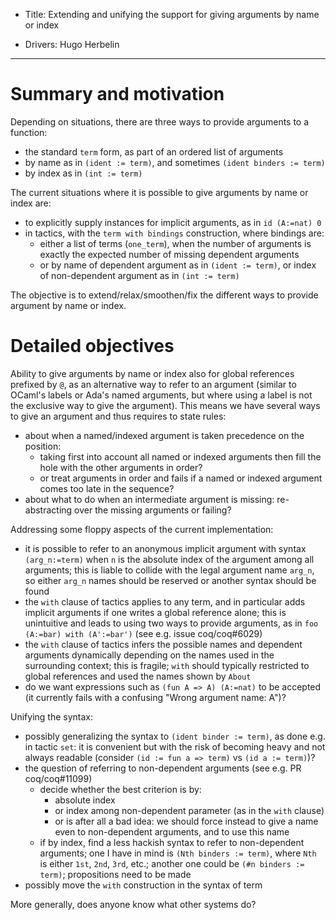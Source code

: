 - Title: Extending and unifying the support for giving arguments by name or index

- Drivers: Hugo Herbelin

----

# Summary and motivation

Depending on situations, there are three ways to provide arguments to a function:
- the standard `term` form, as part of an ordered list of arguments
- by name as in `(ident := term)`, and sometimes `(ident binders := term)`
- by index as in `(int := term)`

The current situations where it is possible to give arguments by name or index are:
- to explicitly supply instances for implicit arguments, as in `id (A:=nat) 0`
- in tactics, with the `term with bindings` construction, where bindings are:
  - either a list of terms (`one_term`), when the number of arguments is exactly the expected number of missing dependent arguments
  - or by name of dependent argument as in `(ident := term)`, or index of non-dependent argument as in `(int := term)`

The objective is to extend/relax/smoothen/fix the different ways to provide argument by name or index.

# Detailed objectives

Ability to give arguments by name or index also for global references prefixed by `@`, as an alternative way to refer to an argument (similar to OCaml's labels or Ada's named arguments, but where using a label is not the exclusive way to give the argument). This means we have several ways to give an argument and thus requires to state rules:
- about when a named/indexed argument is taken precedence on the position:
  - taking first into account all named or indexed arguments then fill the hole with the other arguments in order?
  - or treat arguments in order and fails if a named or indexed argument comes too late in the sequence?
- about what to do when an intermediate argument is missing: re-abstracting over the missing arguments or failing?

Addressing some floppy aspects of the current implementation:
- it is possible to refer to an anonymous implicit argument with syntax `(arg_n:=term)` when `n` is the absolute index of the argument among all arguments; this is liable to collide with the legal argument name `arg_n`, so either `arg_n` names should be reserved or another syntax should be found
- the `with` clause of tactics applies to any term, and in particular adds implicit arguments if one writes a global reference alone; this is unintuitive and leads to using two ways to provide arguments, as in `foo (A:=bar) with (A':=bar')` (see e.g. issue coq/coq#6029) 
- the `with` clause of tactics infers the possible names and dependent arguments dynamically depending on the names used in the surrounding context; this is fragile; `with` should typically restricted to global references and used the names shown by `About`
- do we want expressions such as `(fun A => A) (A:=nat)` to be accepted (it currently fails with a confusing "Wrong argument name: A")?

Unifying the syntax:
- possibly generalizing the syntax to `(ident binder := term)`, as done e.g. in tactic `set`: it is convenient but with the risk of becoming heavy and not always readable (consider `(id := fun a => term)` vs `(id a := term)`)?
- the question of referring to non-dependent arguments (see e.g. PR coq/coq#11099)
  - decide whether the best criterion is by:
    - absolute index
    - or index among non-dependent parameter (as in the `with` clause)
    - or is after all a bad idea: we should force instead to give a name even to non-dependent arguments, and to use this name
  - if by index, find a less hackish syntax to refer to non-dependent arguments; one I have in mind is `(Nth binders := term)`, where `Nth` is either `1st`, `2nd`, `3rd`, etc.; another one could be `(#n binders := term)`; propositions need to be made
- possibly move the `with` construction in the syntax of term

More generally, does anyone know what other systems do?
